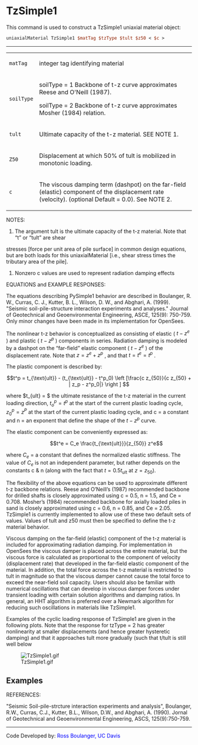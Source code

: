 # TzSimple1

<p>This command is used to construct a TzSimple1 uniaxial material
object:</p>

```tcl
uniaxialMaterial TzSimple1 $matTag $tzType $tult $z50 < $c >
```
<hr />
<table>
<tbody>
<tr class="odd">
<td><code class="parameter-table-variable">matTag</code></td>
<td><p>integer tag identifying material</p></td>
</tr>
<tr class="even">
<td><code class="parameter-table-variable">soilType</code></td>
<td><p>soilType = 1 Backbone of t-z curve approximates Reese and O'Neill
(1987).</p>
<p>soilType = 2 Backbone of t-z curve approximates Mosher (1984)
relation.</p></td>
</tr>
<tr class="odd">
<td><code class="parameter-table-variable">tult</code></td>
<td><p>Ultimate capacity of the t-z material. SEE NOTE 1.</p></td>
</tr>
<tr class="even">
<td><p><code class="parameter-table-variable">Z50</code></p></td>
<td><p>Displacement at which 50% of tult is mobilized in monotonic
loading.</p></td>
</tr>
<tr class="odd">
<td><code class="parameter-table-variable">c</code></td>
<td><p>The viscous damping term (dashpot) on the far-field (elastic)
component of the displacement rate (velocity). (optional Default = 0.0).
See NOTE 2.</p></td>
</tr>
</tbody>
</table>
<p>NOTES:</p>
<ol>
<li>The argument tult is the ultimate capacity of the t-z material. Note
that “t” or “tult” are shear</li>
</ol>
<p>stresses [force per unit area of pile surface] in common design
equations, but are both loads for this uniaxialMaterial [i.e., shear
stress times the tributary area of the pile].</p>
<ol>
<li>Nonzero c values are used to represent radiation damping
effects</li>
</ol>

<p>EQUATIONS and EXAMPLE RESPONSES:</p>
<p>The equations describing PySimple1 behavior are described in
Boulanger, R. W., Curras, C. J., Kutter, B. L., Wilson, D. W., and
Abghari, A. (1999). "Seismic soil-pile-structure interaction experiments
and analyses." Journal of Geotechnical and Geoenvironmental Engineering,
ASCE, 125(9): 750-759. Only minor changes have been made in its
implementation for OpenSees.</p>

The nonlinear t-z behavior is conceptualized as consisting of elastic
( $t-z^e$ ) and plastic
( $t-z^p$ ) components in series. Radiation damping
is modeled by a dashpot on the “far-field” elastic component
( $t-z^e$ ) of the displacement rate. Note that
 $z = z^e + z^p$ , and that  $t = t^e = t^p$ .

<p>The plastic component is described by:</p>

$$t^p = t_{\text{ult}} - (t_{\text{ult}} - t^p_0) \left
[\frac{c z_{50}}{c z_{50} + | z_p - z^p_0|} \right ] $$



where $t_{ult} = $ the ultimate resistance of
the t-z material in the current loading direction, $t^p_o = t^p$ at the start of the current plastic loading cycle,
$z^p_0 = z^P$ at the start of the current plastic
loading cycle, and c = a constant and n = an exponent that define the
shape of the $t-z^p$ curve.

<p>The elastic component can be conveniently expressed as:</p>
<dl>
<dt></dt>
<dd>

$$t^e = C_e \frac{t_{\text{ult}}}{z_{50}} z^e$$

</dd>
</dl>

where $C_e$ = a constant that defines the
normalized elastic stiffness. The value of $C_e$
is not an independent parameter, but rather depends on the constants c
&amp; n (along with the fact that $t = 0.5 t_{\text{ult}}$ at $z = z_{50}$).

<p>The flexibility of the above equations can be used to approximate
different t-z backbone relations. Reese and O’Neill’s (1987) recommended
backbone for drilled shafts is closely approximated using c = 0.5, n =
1.5, and Ce = 0.708. Mosher’s (1984) recommended backbone for axially
loaded piles in sand is closely approximated using c = 0.6, n = 0.85,
and Ce = 2.05. TzSimple1 is currently implemented to allow use of these
two default sets of values. Values of tult and z50 must then be
specified to define the t-z material behavior.</p>
<p>Viscous damping on the far-field (elastic) component of the t-z
material is included for approximating radiation damping. For
implementation in OpenSees the viscous damper is placed across the
entire material, but the viscous force is calculated as proportional to
the component of velocity (displacement rate) that developed in the
far-field elastic component of the material. In addition, the total
force across the t-z material is restricted to tult in magnitude so that
the viscous damper cannot cause the total force to exceed the near-field
soil capacity. Users should also be familiar with numerical oscillations
that can develop in viscous damper forces under transient loading with
certain solution algorithms and damping ratios. In general, an HHT
algorithm is preferred over a Newmark algorithm for reducing such
oscillations in materials like TzSimple1.</p>
<p>Examples of the cyclic loading response of TzSimple1 are given in the
following plots. Note that the response for tzType = 2 has greater
nonlinearity at smaller displacements (and hence greater hysteretic
damping) and that it approaches tult more gradually (such that t/tult is
still well below</p>
<figure>
<img src="/OpenSeesRT/contrib/static/TzSimple1.gif" title="TzSimple1.gif" alt="TzSimple1.gif" />
<figcaption aria-hidden="true">TzSimple1.gif</figcaption>
</figure>

## Examples

<p>REFERENCES:</p>
<p>"Seismic Soil-pile-strcture interaction experiments and analysis",
Boulanger, R.W., Curras, C.J., Kutter, B.L., Wilson, D.W., and Abghari,
A. (1990). Jornal of Geotechnical and Geoenvironmental Engineering,
ASCS, 125(9):750-759.</p>
<hr />
<p>Code Developed by: <span style="color:blue"> Ross Boulanger, UC
Davis </span></p>
